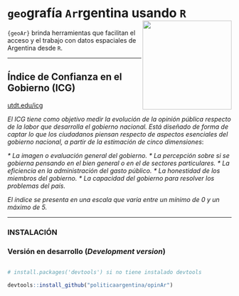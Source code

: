 
# `geo`grafía `Ar`rgentina usando `R` <a><img src="https://github.com/politicaargentina/data_warehouse/blob/master/hex/geoAr.png?raw=true" width="200" align="right" /></a>


`{geoAr}` brinda herramientas que facilitan el acceso y el trabajo con datos espaciales de Argentina desde `R`. 



---
## Índice de Confianza en el Gobierno (ICG) 
[utdt.edu/icg](https://www.utdt.edu//ver_contenido.php?id_contenido=1351&id_item_menu=2970)


_El ICG tiene como objetivo medir la evolución de la opinión pública respecto de la labor que desarrolla el gobierno nacional. Está diseñado de forma de captar lo que los ciudadanos piensan respecto de aspectos esenciales del gobierno nacional, a partir de la estimación de cinco dimensiones_:

_* La imagen o evaluación general del gobierno._
_* La percepción sobre si se gobierna pensando en el bien general o en el de sectores particulares._
_* La eficiencia en la administración del gasto público._
_* La honestidad de los miembros del gobierno._
_* La capacidad del gobierno para resolver los problemas del país._

_El índice se presenta en una escala que varía entre un mínimo de 0 y un máximo de 5._

---

### INSTALACIÓN

### Versión en desarrollo (*Development version*) 

```r

# install.packages('devtools') si no tiene instalado devtools

devtools::install_github("politicaargentina/opinAr")

```
